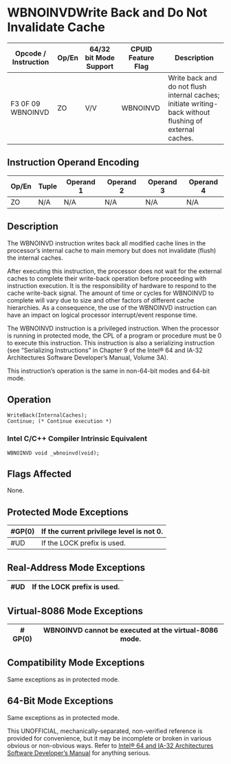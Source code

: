 # WBNOINVD**Write Back and Do Not Invalidate Cache**

| Opcode / Instruction | Op/En | 64/32 bit Mode Support | CPUID Feature Flag | Description                                                                                             |
| -------------------- | ----- | ---------------------- | ------------------ | ------------------------------------------------------------------------------------------------------- |
| F3 0F 09 WBNOINVD    | ZO    | V/V                    | WBNOINVD           | Write back and do not flush internal caches; initiate writing-back without flushing of external caches. |

## Instruction Operand Encoding

| Op/En | Tuple | Operand 1 | Operand 2 | Operand 3 | Operand 4 |
| ----- | ----- | --------- | --------- | --------- | --------- |
| ZO    | N/A   | N/A       | N/A       | N/A       | N/A       |

## Description

The WBNOINVD instruction writes back all modified cache lines in the processor’s internal cache to main memory but does not invalidate (flush) the internal caches.

After executing this instruction, the processor does not wait for the external caches to complete their write-back operation before proceeding with instruction execution. It is the responsibility of hardware to respond to the cache write-back signal. The amount of time or cycles for WBNOINVD to complete will vary due to size and other factors of different cache hierarchies. As a consequence, the use of the WBNOINVD instruction can have an impact on logical processor interrupt/event response time.

The WBNOINVD instruction is a privileged instruction. When the processor is running in protected mode, the CPL of a program or procedure must be 0 to execute this instruction. This instruction is also a serializing instruction (see “Serializing Instructions” in Chapter 9 of the Intel® 64 and IA-32 Architectures Software Developer’s Manual, Volume 3A).

This instruction’s operation is the same in non-64-bit modes and 64-bit mode.

## Operation

```
WriteBack(InternalCaches);
Continue; (* Continue execution *)

```

### Intel C/C++ Compiler Intrinsic Equivalent

```
WBNOINVD void _wbnoinvd(void);

```

## Flags Affected

None.

## Protected Mode Exceptions

| \#​​​​GP(0) | If the current privilege level is not 0. |
| ----------- | ---------------------------------------- |
| #​​​UD      | If the LOCK prefix is used.              |

## Real-Address Mode Exceptions

| #​​​UD | If the LOCK prefix is used. |
| ------ | --------------------------- |

## Virtual-8086 Mode Exceptions

| \#​​​​GP(0) | WBNOINVD cannot be executed at the virtual-8086 mode. |
| ----------- | ----------------------------------------------------- |

## Compatibility Mode Exceptions

Same exceptions as in protected mode.

## 64-Bit Mode Exceptions

Same exceptions as in protected mode.

This UNOFFICIAL, mechanically-separated, non-verified reference is provided for convenience, but it may be
incomplete or broken in various obvious or non-obvious
ways. Refer to [Intel® 64 and IA-32 Architectures Software Developer’s Manual](https://software.intel.com/en-us/download/intel-64-and-ia-32-architectures-sdm-combined-volumes-1-2a-2b-2c-2d-3a-3b-3c-3d-and-4) for anything serious.
